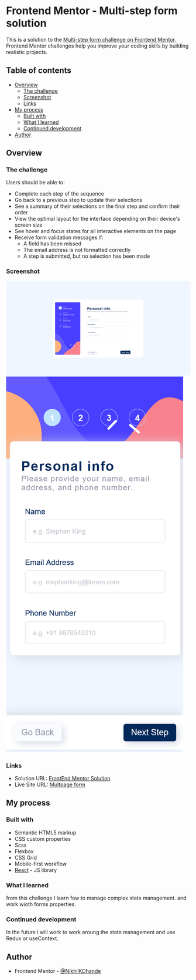 # Frontend Mentor - Multi-step form solution

This is a solution to the [Multi-step form challenge on Frontend Mentor](https://www.frontendmentor.io/challenges/multistep-form-YVAnSdqQBJ). Frontend Mentor challenges help you improve your coding skills by building realistic projects.

## Table of contents

- [Overview](#overview)
  - [The challenge](#the-challenge)
  - [Screenshot](#screenshot)
  - [Links](#links)
- [My process](#my-process)
  - [Built with](#built-with)
  - [What I learned](#what-i-learned)
  - [Continued development](#continued-development)
- [Author](#author)

## Overview

### The challenge

Users should be able to:

- Complete each step of the sequence
- Go back to a previous step to update their selections
- See a summary of their selections on the final step and confirm their order
- View the optimal layout for the interface depending on their device's screen size
- See hover and focus states for all interactive elements on the page
- Receive form validation messages if:
  - A field has been missed
  - The email address is not formatted correctly
  - A step is submitted, but no selection has been made

### Screenshot

![Homepage Desktop view](./src/screenshots/homepage-Desktop-view.png)
![Homepage Mobile view](./src/screenshots/homepage-mobile-view.png)

### Links

- Solution URL: [FrontEnd Mentor Solution](https://www.frontendmentor.io/solutions/multipage-form-with-react-and-scss-hzAbm9ReCv)
- Live Site URL: [Multpage form](https://main--lively-mochi-dfcdb8.netlify.app/)

## My process

### Built with

- Semantic HTML5 markup
- CSS custom properties
- Scss
- Flexbox
- CSS Grid
- Mobile-first workflow
- [React](https://reactjs.org/) - JS library

### What I learned

from this challenge I learn fow to manage complex state management. and work wioth forms properties.

### Continued development

In the future I will work to work aroung the state management and use Redux or useContext.

## Author

- Frontend Mentor - [@NikhilKDhande](https://www.frontendmentor.io/profile/NikhilKDhande)

